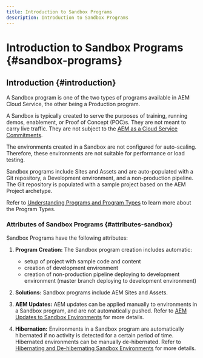 ```yaml
---
title: Introduction to Sandbox Programs 
description: Introduction to Sandbox Programs 
---
```


# Introduction to Sandbox Programs {#sandbox-programs}

## Introduction {#introduction}

A Sandbox program is one of the two types of programs available in AEM Cloud Service, the other being a Production program. 

A Sandbox is typically created to serve the purposes of training, running demos, enablement, or Proof of Concept (POC)s. They are not meant to carry live traffic. They are not subject to the [AEM as a Cloud Service Commitments](https://www.adobe.com/legal/service-commitments.html).

The environments created in a Sandbox are not configured for auto-scaling. Therefore, these environments are not suitable for performance or load testing.

Sandbox programs include Sites and Assets and are auto-populated with a Git repository, a Development environment, and a non-production pipeline.  The Git repository is populated with a sample project based on the AEM Project archetype.

Refer to [Understanding Programs and Program Types](getting-access-to-aem-in-cloud/understand-program-types.md) to learn more about the Program Types.

### Attributes of Sandbox Programs {#attributes-sandbox}

Sandbox Programs have the following attributes:

1. **Program Creation:** The Sandbox program creation includes automatic:
   * setup of project with sample code and content
   * creation of development environment
   * creation of non-production pipeline deploying to development environment (master branch deploying to development environment)
 
1. **Solutions:** Sandbox programs include AEM Sites and Assets.

1. **AEM Updates:** AEM updates can be applied manually to environments in a Sandbox program, and are not automatically pushed.
   Refer to [AEM Updates to Sandbox Environments](getting-access-to-aem-in-cloud/hibernating-de-hibernating-sandbox-environments.md#aem-updates-sandbox) for more details.

1. **Hibernation:** Environments in a Sandbox program are automatically hibernated if no activity is detected for a certain period of time. Hibernated environments can be manually de-hibernated.
   Refer to [Hibernating and De-hibernating Sandbox Environments](getting-access-to-aem-in-cloud/hibernating-de-hibernating-sandbox-environments.md) for more details.